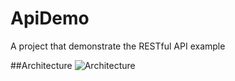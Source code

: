# ApiDemo
A project that demonstrate the RESTful API example

##Architecture
![Architecture](https://cldup.com/rj_Fe5QanH.png) 
